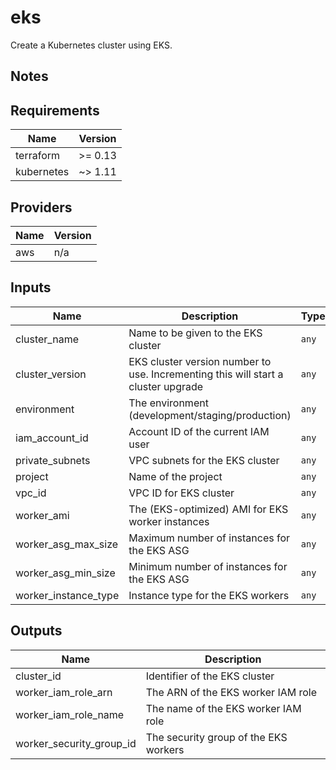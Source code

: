 # eks

Create a Kubernetes cluster using EKS.

## Notes

<!-- BEGINNING OF PRE-COMMIT-TERRAFORM DOCS HOOK -->
## Requirements

| Name | Version |
|------|---------|
| terraform | >= 0.13 |
| kubernetes | ~> 1.11 |

## Providers

| Name | Version |
|------|---------|
| aws | n/a |

## Inputs

| Name | Description | Type | Default | Required |
|------|-------------|------|---------|:--------:|
| cluster\_name | Name to be given to the EKS cluster | `any` | n/a | yes |
| cluster\_version | EKS cluster version number to use. Incrementing this will start a cluster upgrade | `any` | n/a | yes |
| environment | The environment (development/staging/production) | `any` | n/a | yes |
| iam\_account\_id | Account ID of the current IAM user | `any` | n/a | yes |
| private\_subnets | VPC subnets for the EKS cluster | `any` | n/a | yes |
| project | Name of the project | `any` | n/a | yes |
| vpc\_id | VPC ID for EKS cluster | `any` | n/a | yes |
| worker\_ami | The (EKS-optimized) AMI for EKS worker instances | `any` | n/a | yes |
| worker\_asg\_max\_size | Maximum number of instances for the EKS ASG | `any` | n/a | yes |
| worker\_asg\_min\_size | Minimum number of instances for the EKS ASG | `any` | n/a | yes |
| worker\_instance\_type | Instance type for the EKS workers | `any` | n/a | yes |

## Outputs

| Name | Description |
|------|-------------|
| cluster\_id | Identifier of the EKS cluster |
| worker\_iam\_role\_arn | The ARN of the EKS worker IAM role |
| worker\_iam\_role\_name | The name of the EKS worker IAM role |
| worker\_security\_group\_id | The security group of the EKS workers |

<!-- END OF PRE-COMMIT-TERRAFORM DOCS HOOK -->
